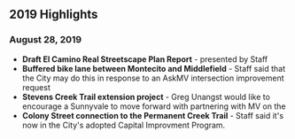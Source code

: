 ## 2019 Highlights
### August 28, 2019
- **Draft El Camino Real Streetscape Plan Report** - presented by Staff
- **Buffered bike lane between Montecito and Middlefield** - Staff said that the City may do this in response to an AskMV intersection improvement request
- **Stevens Creek Trail extension project** - Greg Unangst would like to encourage a Sunnyvale to move forward with partnering with MV on the 
- **Colony Street connection to the Permanent Creek Trail** - Staff said it's now in the City's adopted Capital Improvment Program.



